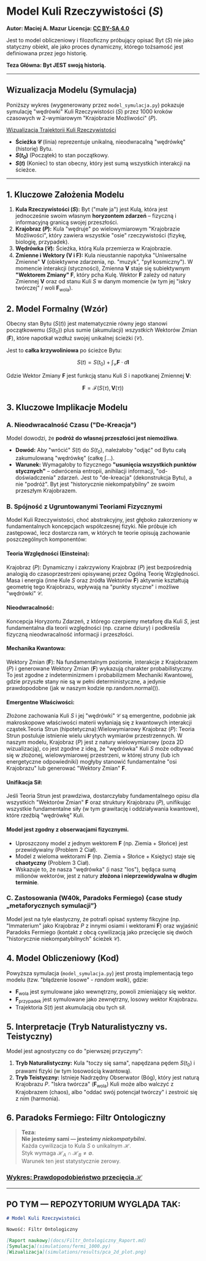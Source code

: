 # Model Kuli Rzeczywistości ($S$)
**Autor: Maciej A. Mazur**
**Licencja: [CC BY-SA 4.0](LICENSE)**

Jest to model obliczeniowy i filozoficzny próbujący opisać Byt ($S$) nie jako statyczny obiekt, ale jako proces dynamiczny, którego tożsamość jest definiowana przez jego historię.

**Teza Główna: Byt JEST swoją historią.**

---

## Wizualizacja Modelu (Symulacja)

Poniższy wykres (wygenerowany przez `model_symulacja.py`) pokazuje symulację "wędrówki" Kuli Rzeczywistości ($S$) przez 1000 kroków czasowych w 2-wymiarowym "Krajobrazie Możliwości" ($P$).

[Wizualizacja Trajektorii Kuli Rzeczywistości](kula_trajektoria.png)

* **Ścieżka $\mathcal{C}$** (linia) reprezentuje unikalną, nieodwracalną "wędrówkę" (historię) Bytu.
* **$S(t_0)$** (Początek) to stan początkowy.
* **$S(t)$** (Koniec) to stan obecny, który jest sumą wszystkich interakcji na ścieżce.

---

## 1. Kluczowe Założenia Modelu

1.  **Kula Rzeczywistości ($S$):** Byt ("małe ja") jest Kulą, która jest jednocześnie swoim własnym **horyzontem zdarzeń** – fizyczną i informacyjną granicą swojej przeszłości.
2.  **Krajobraz ($P$):** Kula "wędruje" po wielowymiarowym "Krajobrazie Możliwości", który zawiera wszystkie "osie" rzeczywistości (fizykę, biologię, przypadek).
3.  **Wędrówka ($\mathcal{C}$):** Ścieżka, którą Kula przemierza w Krajobrazie.
4.  **Zmienne i Wektory ($\mathbf{V}$ i $\mathbf{F}$):** Kula nieustannie napotyka "Uniwersalne Zmienne" $\mathbf{V}$ (obiektywne zdarzenia, np. "muzyk", "pył kosmiczny"). W momencie interakcji (styczności), Zmienna $\mathbf{V}$ staje się subiektywnym **"Wektorem Zmiany" $\mathbf{F}$**, który pcha Kulę. Wektor $\mathbf{F}$ zależy od natury Zmiennej $\mathbf{V}$ oraz od stanu Kuli $S$ w danym momencie (w tym jej "iskry twórczej" / woli $\mathbf{F}_{\text{wola}}$).

## 2. Model Formalny (Wzór)

Obecny stan Bytu ($S(t)$) jest matematycznie równy jego stanowi początkowemu ($S(t_0)$) plus sumie (akumulacji) *wszystkich* Wektorów Zmian ($\mathbf{F}$), które napotkał wzdłuż swojej unikalnej ścieżki ($\mathcal{C}$).

Jest to **całka krzywoliniowa** po ścieżce Bytu:

$$S(t) = S(t_0) + \int_{\mathcal{C}} \mathbf{F} \cdot d\mathbf{l}$$

Gdzie Wektor Zmiany $\mathbf{F}$ jest funkcją stanu Kuli $S$ i napotkanej Zmiennej $\mathbf{V}$:

$$\mathbf{F} = \mathcal{F}(S(\tau), \mathbf{V}(\tau))$$

## 3. Kluczowe Implikacje Modelu

### A. Nieodwracalność Czasu ("De-Kreacja")
Model dowodzi, że **podróż do własnej przeszłości jest niemożliwa**.
* **Dowód:** Aby "wrócić" $S(t)$ do $S(t_0)$, należałoby "odjąć" od Bytu całą zakumulowaną "wędrówkę" (całkę $\int \dots$).
* **Warunek:** Wymagałoby to fizycznego **"usunięcia wszystkich punktów stycznych"** – odwrócenia entropii, anihilacji informacji, "od-doświadczenia" zdarzeń. Jest to "de-kreacja" (dekonstrukcja Bytu), a nie "podróż". Byt jest "historycznie niekompatybilny" ze swoim przeszłym Krajobrazem.

### B. Spójność z Ugruntowanymi Teoriami Fizycznymi
Model Kuli Rzeczywistości, choć abstrakcyjny, jest głęboko zakorzeniony w fundamentalnych koncepcjach współczesnej fizyki. Nie próbuje ich zastępować, lecz dostarcza ram, w których te teorie opisują zachowanie poszczególnych komponentów:
#### Teoria Względności (Einsteina):
Krajobraz ($P$): Dynamiczny i zakrzywiony Krajobraz ($P$) jest bezpośrednią analogią do czasoprzestrzeni opisywanej przez Ogólną Teorię Względności.
Masa i energia (inne Kule $S$ oraz źródła Wektorów $\mathbf{F}$) aktywnie kształtują geometrię tego Krajobrazu, wpływają na "punkty styczne" i możliwe "wędrówki" $\mathcal{C}$.
#### Nieodwracalność: 
Koncepcja Horyzontu Zdarzeń, z którego czerpiemy metaforę dla Kuli $S$, jest fundamentalna dla teorii względności (np. czarne dziury) i podkreśla fizyczną nieodwracalność informacji i przeszłości.
#### Mechanika Kwantowa:
Wektory Zmian ($\mathbf{F}$): Na fundamentalnym poziomie, interakcje z Krajobrazem ($P$) i generowane Wektory Zmian ($\mathbf{F}$) wykazują charakter probabilistyczny. To jest zgodne z indeterminizmem i probabilizmem Mechaniki Kwantowej, gdzie przyszłe stany nie są w pełni deterministyczne, a jedynie prawdopodobne (jak w naszym kodzie np.random.normal()).
#### Emergentne Właściwości: 
Złożone zachowania Kuli $S$ i jej "wędrówki" $\mathcal{C}$ są emergentne, podobnie jak makroskopowe właściwości materii wyłaniają się z kwantowych interakcji cząstek.Teoria Strun (hipotetyczna):Wielowymiarowy Krajobraz ($P$): Teoria Strun postuluje istnienie wielu ukrytych wymiarów przestrzennych. W naszym modelu, Krajobraz ($P$) jest z natury wielowymiarowy (poza 2D wizualizacją), co jest zgodne z ideą, że "wędrówka" Kuli $S$ może odbywać się w złożonej, wielowymiarowej przestrzeni, w której struny (lub ich energetyczne odpowiedniki) mogłyby stanowić fundamentalne "osi Krajobrazu" lub generować "Wektory Zmian" $\mathbf{F}$.
#### Unifikacja Sił: 
Jeśli Teoria Strun jest prawdziwa, dostarczyłaby fundamentalnego opisu dla wszystkich "Wektorów Zmian" $\mathbf{F}$ oraz struktury Krajobrazu ($P$), unifikując wszystkie fundamentalne siły (w tym grawitację i oddziaływania kwantowe), które rzeźbią "wędrówkę" Kuli.
#### Model jest zgodny z obserwacjami fizycznymi.
* Uproszczony model z jednym wektorem $\mathbf{F}$ (np. Ziemia + Słońce) jest przewidywalny (Problem 2 Ciał).
* Model z wieloma wektorami $\mathbf{F}$ (np. Ziemia + Słońce + Księżyc) staje się **chaotyczny** (Problem 3 Ciał).
* Wskazuje to, że nasza "wędrówka" (i nasz "los"), będąca sumą milionów wektorów, jest z natury **złożona i nieprzewidywalna w długim terminie**.

### C. Zastosowania (W40k, Paradoks Fermiego) {case study „metaforycznych symulacji”}
Model jest na tyle elastyczny, że potrafi opisać systemy fikcyjne (np. "Immaterium" jako Krajobraz $P$ z innymi osiami i wektorami $\mathbf{F}$) oraz wyjaśnić Paradoks Fermiego (kontakt z obcą cywilizacją jako przecięcie się dwóch "historycznie niekompatybilnych" ścieżek $\mathcal{C}$).

## 4. Model Obliczeniowy (Kod)

Powyższa symulacja (`model_symulacja.py`) jest prostą implementacją tego modelu (tzw. "błądzenie losowe" - *random walk*), gdzie:
* $\mathbf{F}_{\text{wola}}$ jest symulowane jako wewnętrzny, powoli zmieniający się wektor.
* $\mathbf{F}_{\text{przypadek}}$ jest symulowane jako zewnętrzny, losowy wektor Krajobrazu.
* Trajektoria $S(t)$ jest akumulacją obu tych sił.

## 5. Interpretacje (Tryb Naturalistyczny vs. Teistyczny)

Model jest agnostyczny co do "pierwszej przyczyny":
1.  **Tryb Naturalistyczny:** Kula "toczy się sama", napędzana pędem $S(t_0)$ i prawami fizyki (w tym losowością kwantową).
2.  **Tryb Teistyczny:** Istnieje Nadrzędny Obserwator (Bóg), który jest naturą Krajobrazu $P$. "Iskra twórcza" ($\mathbf{F}_{\text{wola}}$) Kuli może albo walczyć z Krajobrazem (chaos), albo "oddać swój potencjał twórczy" i zestroić się z nim (harmonia).
   
## 6. Paradoks Fermiego: Filtr Ontologiczny

> **Teza:**  
> **Nie jesteśmy sami — jesteśmy *niekompatybilni*.**  
> Każda cywilizacja to Kula $S$ o unikalnym $\mathcal{H}$.  
> Styk wymaga $\mathcal{H}_A \cap \mathcal{H}_B \neq \emptyset$.  
> Warunek ten jest statystycznie zerowy.

### [Wykres: Prawdopodobieństwo przecięcia $\mathcal{H}$](chart.png)


---

## PO TYM — REPOZYTORIUM WYGLĄDA TAK:

```markdown
# Model Kuli Rzeczywistości

Nowość: Filtr Ontologiczny

[Raport naukowy](docs/Filtr_Ontologiczny_Raport.md)  
[Symulacja](simulations/fermi_1000.py)  
[Wizualizacja](simulations/results/pca_2d_plot.png)

